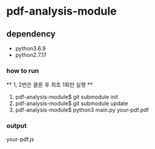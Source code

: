 # pdf-analysis-module

## dependency
* python3.6.9
* python2.7.17

### how to run
** 1, 2번은 클론 후 최초 1회만 실행 **
1. pdf-analysis-module$ git submodule init
2. pdf-analysis-module$ git submodule update
3. pdf-analysis-module$ python3 main.py your-pdf.pdf

### output
your-pdf.js

